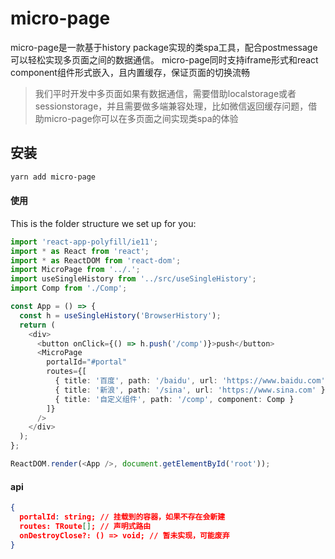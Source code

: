 # micro-page

micro-page是一款基于history package实现的类spa工具，配合postmessage可以轻松实现多页面之间的数据通信。
micro-page同时支持iframe形式和react component组件形式嵌入，且内置缓存，保证页面的切换流畅

> 我们平时开发中多页面如果有数据通信，需要借助localstorage或者sessionstorage，并且需要做多端兼容处理，比如微信返回缓存问题，借助micro-page你可以在多页面之间实现类spa的体验

## 安装

```bash
yarn add micro-page
```

#### 使用

This is the folder structure we set up for you:

```typescript
import 'react-app-polyfill/ie11';
import * as React from 'react';
import * as ReactDOM from 'react-dom';
import MicroPage from '../.';
import useSingleHistory from '../src/useSingleHistory';
import Comp from './Comp';

const App = () => {
  const h = useSingleHistory('BrowserHistory');
  return (
    <div>
      <button onClick={() => h.push('/comp')}>push</button>
      <MicroPage 
        portalId="#portal"
        routes={[
          { title: '百度', path: '/baidu', url: 'https://www.baidu.com' },
          { title: '新浪', path: '/sina', url: 'https://www.sina.com' },
          { title: '自定义组件', path: '/comp', component: Comp }
        ]}
      />
    </div>
  );
};

ReactDOM.render(<App />, document.getElementById('root'));
```

#### api

```json
{
  portalId: string; // 挂载到的容器，如果不存在会新建
  routes: TRoute[]; // 声明式路由
  onDestroyClose?: () => void; // 暂未实现，可能废弃
}
```
